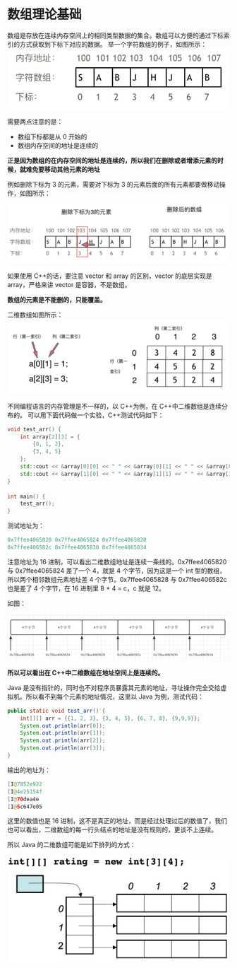 # 数组理论基础

数组是存放在连续内存空间上的相同类型数据的集合。数组可以方便的通过下标索引的方式获取到下标下对应的数据。
举一个字符数组的例子，如图所示：
![Array](array0.png)

需要两点注意的是：

-   数组下标都是从 0 开始的
-   数组内存空间的地址是连续的

**正是因为数组的在内存空间的地址是连续的，所以我们在删除或者增添元素的时候，就难免要移动其他元素的地址**

例如删除下标为 3 的元素，需要对下标为 3 的元素后面的所有元素都要做移动操作，如图所示：

![Array](array1.png)

如果使用 C++的话，要注意 vector 和 array 的区别，vector 的底层实现是 array，严格来讲 vector 是容器，不是数组。

**数组的元素是不能删的，只能覆盖。**

二维数组如图所示：
![Array](array2.png)

不同编程语言的内存管理是不一样的，以 C++为例，在 C++中二维数组是连续分布的。
可以用下面代码做一个实验，C++测试代码如下：

```c++
void test_arr() {
    int array[2][3] = {
        {0, 1, 2},
        {3, 4, 5}
    };
    std::cout << &array[0][0] << " " << &array[0][1] << " " << &array[0][2] << std::endl;
    std::cout << &array[1][0] << " " << &array[1][1] << " " << &array[1][2] << std::endl;
}

int main() {
    test_arr();
}

```

测试地址为：

```c++
0x7ffee4065820 0x7ffee4065824 0x7ffee4065828
0x7ffee406582c 0x7ffee4065830 0x7ffee4065834
```

注意地址为 16 进制，可以看出二维数组地址是连续一条线的。0x7ffee4065820 与 0x7ffee4065824 差了一个 4，就是 4 个字节，因为这是一个 int 型的数组，所以两个相邻数组元素地址差 4 个字节。0x7ffee4065828 与 0x7ffee406582c 也是差了 4 个字节，在 16 进制里 8 + 4 = c，c 就是 12。

如图：

![Array](array3.png)

**所以可以看出在 C++中二维数组在地址空间上是连续的。**

Java 是没有指针的，同时也不对程序员暴露其元素的地址，寻址操作完全交给虚拟机。所以看不到每个元素的地址情况，这里以 Java 为例，测试代码：

```Java
public static void test_arr() {
    int[][] arr = {{1, 2, 3}, {3, 4, 5}, {6, 7, 8}, {9,9,9}};
    System.out.println(arr[0]);
    System.out.println(arr[1]);
    System.out.println(arr[2]);
    System.out.println(arr[3]);
}
```

输出的地址为：

```Java
[I@7852e922
[I@4e25154f
[I@70dea4e
[I@5c647e05
```

这里的数值也是 16 进制，这不是真正的地址，而是经过处理过后的数值了，我们也可以看出，二维数组的每一行头结点的地址是没有规则的，更谈不上连续。

所以 Java 的二维数组可能是如下排列的方式：

![Array](array4.png)
